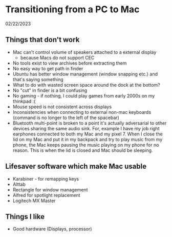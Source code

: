 # Transitioning from a PC to Mac
02/22/2023

## Things that don't work
* Mac can't control volume of speakers attached to a external display 
  * because Macs do not support CEC
* No tools exist to view archives before extracting them
* No easy way to get path in finder
* Ubuntu has better window management (window snapping etc.) and that's saying something
* What to do with wasted screen space around the dock at the bottom?
* No "cut" in finder is a bit confusing
* No gaming - if nothing, I could play games from early 2000s on my thinkpad :(
* Mouse speed is not consistent across displays
* Inconsistencies when connecting to external non-mac keyboards (command is no longer to the left of the spacebar)
* Bluetooth multi-point is broken to a point it's actually adversarial to other devices sharing the same audio sink. For, example I have my job right earphones connected to both my Mac and my pixel 7. When I close the lid on my Mac  and put it in my backpack and try to play music from my phone, the Mac keeps pausing the music playing on my phone for no reason. This is when the lid is closed and Mac should be sleeping. 
## Lifesaver software which make Mac usable
* Karabiner - for remapping keys
* Alttab
* Rectangle for window management
* Alfred for spotlight replacement
* Logitech MX Master

## Things I like
* Good hardware (Displays, processor)

